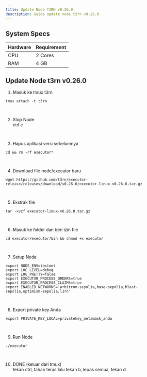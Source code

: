 ```yaml
---
title: Update Node T3RN v0.26.0
description: Guide update node t3rn v0.26.0
---
```


## System Specs
| Hardware    |	Requirement|
|-------------|--------------|
| CPU	      | 2 Cores        |
| RAM	      | 4 GB           |


## Update Node t3rn v0.26.0

1. Masuk ke tmux t3rn

```
tmux attach -t t3rn
```
</br>

2. Stop Node  
   ctrl c
</br>

3. Hapus aplikasi versi sebelumnya

```
cd && rm -rf executor*
```
</br>

4. Download file node/executor baru

```
wget https://github.com/t3rn/executor-release/releases/download/v0.26.0/executor-linux-v0.26.0.tar.gz
```
</br>

5. Ekstrak file

```
tar -xvzf executor-linux-v0.26.0.tar.gz
```
</br>

6. Masuk ke folder dan beri izin file

```
cd executor/executor/bin && chmod +x executor
```
</br>

7. Setup Node

```
export NODE_ENV=testnet
export LOG_LEVEL=debug
export LOG_PRETTY=false
export EXECUTOR_PROCESS_ORDERS=true
export EXECUTOR_PROCESS_CLAIMS=true
export ENABLED_NETWORKS='arbitrum-sepolia,base-sepolia,blast-sepolia,optimism-sepolia,l1rn'
```
</br>

8. Export private key Anda

```
export PRIVATE_KEY_LOCAL=privatekey_metamask_anda
```
</br>

9. Run Node

```
./executor
```
</br>

10. DONE (keluar dari tmux)  
    tekan ctrl, tahan terus lalu tekan b, lepas semua, tekan d

    <head>
<!-- Google tag (gtag.js) -->
<script async src="https://www.googletagmanager.com/gtag/js?id=G-4WB2W24M31"></script>
<script>
  window.dataLayer = window.dataLayer || [];
  function gtag(){dataLayer.push(arguments);}
  gtag('js', new Date());
  gtag('config', 'G-4WB2W24M31');
</script>
</head>
